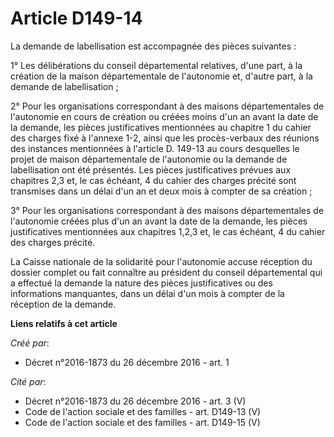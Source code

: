 # Article D149-14

La demande de labellisation est accompagnée des pièces suivantes : 

1° Les délibérations du conseil départemental relatives, d'une part, à la création de la maison départementale de l'autonomie
et, d'autre part, à la demande de labellisation ; 

2° Pour les organisations correspondant à des maisons départementales de l'autonomie en cours de création ou créées moins
d'un an avant la date de la demande, les pièces justificatives mentionnées au chapitre 1 du cahier des charges fixé à
l'annexe 1-2, ainsi que les procès-verbaux des réunions des instances mentionnées à l'article D. 149-13 au cours desquelles
le projet de maison départementale de l'autonomie ou la demande de labellisation ont été présentés. Les pièces justificatives
prévues aux chapitres 2,3 et, le cas échéant, 4 du cahier des charges précité sont transmises dans un délai d'un an et deux
mois à compter de sa création ; 

3° Pour les organisations correspondant à des maisons départementales de l'autonomie créées plus d'un an avant la date de la
demande, les pièces justificatives mentionnées aux chapitres 1,2,3 et, le cas échéant, 4 du cahier des charges précité. 

La Caisse nationale de la solidarité pour l'autonomie accuse réception du dossier complet ou fait connaître au président du
conseil départemental qui a effectué la demande la nature des pièces justificatives ou des informations manquantes, dans un
délai d'un mois à compter de la réception de la demande.

**Liens relatifs à cet article**

_Créé par_:

  - Décret n°2016-1873 du 26 décembre 2016 - art. 1

_Cité par_:

  - Décret n°2016-1873 du 26 décembre 2016 - art. 3 (V)
  - Code de l'action sociale et des familles - art. D149-13 (V)
  - Code de l'action sociale et des familles - art. D149-15 (V)
